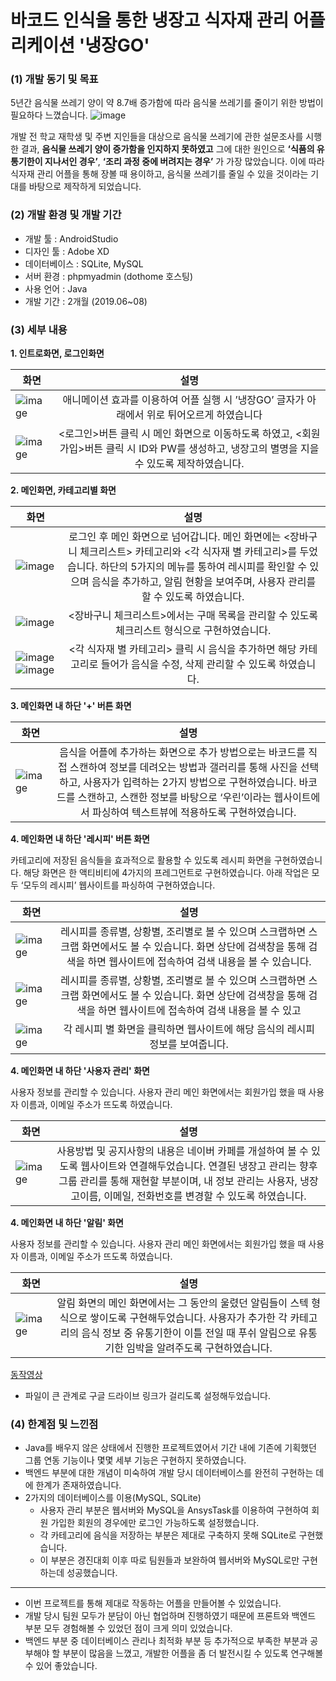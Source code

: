 
# 바코드 인식을 통한 냉장고 식자재 관리 어플리케이션 '냉장GO'
### (1) 개발 동기 및 목표
5년간 음식물 쓰레기 양이 약 8.7배 증가함에 따라 음식물 쓰레기를 줄이기 위한 방법이 필요하다 느꼈습니다.
![image](https://user-images.githubusercontent.com/68772751/122660753-a3618200-d1be-11eb-8537-5c1da959d001.png)

개발 전 학교 재학생 및 주변 지인들을 대상으로 음식물 쓰레기에 관한 설문조사를 시행한 결과, **음식물 쓰레기 양이 증가함을 인지하지 못하였고** 
그에 대한 원인으로 **‘식품의 유통기한이 지나서인 경우’**, **‘조리 과정 중에 버려지는 경우’** 가 가장 많았습니다. 
이에 따라 식자재 관리 어플을 통해 장볼 때 용이하고, 음식물 쓰레기를 줄일 수 있을 것이라는 기대를 바탕으로 제작하게 되었습니다.  

### (2) 개발 환경 및 개발 기간
- 개발 툴 : AndroidStudio
- 디자인 툴 : Adobe XD
- 데이터베이스 : SQLite, MySQL
- 서버 환경 : phpmyadmin (dothome 호스팅)
- 사용 언어 : Java
- 개발 기간 : 2개월 (2019.06~08)

### (3) 세부 내용
**1. 인트로화면, 로그인화면**

화면 | 설명 |
---|:---:|
![image](https://user-images.githubusercontent.com/68772751/122660717-52518e00-d1be-11eb-925a-2e51f1dd62e3.png) | 애니메이션 효과를 이용하여 어플 실행 시 ’냉장GO’ 글자가 아래에서 위로 튀어오르게 하였습니다|
![image](https://user-images.githubusercontent.com/68772751/122660718-54b3e800-d1be-11eb-9203-b79ad482ec9e.png) | <로그인>버튼 클릭 시 메인 화면으로 이동하도록 하였고, <회원가입>버튼 클릭 시 ID와 PW를 생성하고, 냉장고의 별명을 지을 수 있도록 제작하였습니다.|

**2. 메인화면, 카테고리별 화면**

화면 | 설명 |
---|:---:|
![image](https://user-images.githubusercontent.com/68772751/122660949-87f77680-d1c0-11eb-849d-7710df2a3864.png) | 로그인 후 메인 화면으로 넘어갑니다. 메인 화면에는 <장바구니 체크리스트> 카테고리와 <각 식자재 별 카테고리>를 두었습니다. 하단의 5가지의 메뉴를 통하여 레시피를 확인할 수 있으며 음식을 추가하고, 알림 현황을 보여주며, 사용자 관리를 할 수 있도록 하였습니다.
![image](https://user-images.githubusercontent.com/68772751/122660951-8d54c100-d1c0-11eb-86cc-ce8cbe8fcc28.png) | <장바구니 체크리스트>에서는 구매 목록을 관리할 수 있도록 체크리스트 형식으로 구현하였습니다.
![image](https://user-images.githubusercontent.com/68772751/122660957-92b20b80-d1c0-11eb-9c19-178b2002a148.png) ![image](https://user-images.githubusercontent.com/68772751/122660960-95acfc00-d1c0-11eb-8bd9-ea88cf9ea82b.png) |<각 식자재 별 카테고리> 클릭 시 음식을 추가하면 해당 카테고리로 들어가 음식을 수정, 삭제 관리할 수 있도록 하였습니다.

**3. 메인화면 내 하단 '+' 버튼 화면**

화면 | 설명 |
---|:---:|
![image](https://user-images.githubusercontent.com/68772751/122661020-21bf2380-d1c1-11eb-94e8-3f6928566873.png) | 음식을 어플에 추가하는 화면으로 추가 방법으로는 바코드를 직접 스캔하여 정보를 데려오는 방법과 갤러리를 통해 사진을 선택하고, 사용자가 입력하는 2가지 방법으로 구현하였습니다. 바코드를 스캔하고, 스캔한 정보를 바탕으로 ‘우린’이라는 웹사이트에서 파싱하여 텍스트뷰에 적용하도록 구현하였습니다.

**4. 메인화면 내 하단 '레시피' 버튼 화면**

카테고리에 저장된 음식들을 효과적으로 활용할 수 있도록 레시피 화면을 구현하였습니다. 해당 화면은 한 액티비티에 4가지의 프레그먼트로 구현하였습니다. 아래 작업은 모두 ‘모두의 레시피’ 웹사이트를 파싱하여 구현하였습니다.

화면 | 설명 |
---|:---:|
![image](https://user-images.githubusercontent.com/68772751/122661041-43200f80-d1c1-11eb-949d-38e321174e40.png) | 레시피를 종류별, 상황별, 조리별로 볼 수 있으며 스크랩하면 스크랩 화면에서도 볼 수 있습니다. 화면 상단에 검색창을 통해 검색을 하면 웹사이트에 접속하여 검색 내용을 볼 수 있습니다.
![image](https://user-images.githubusercontent.com/68772751/122661050-503cfe80-d1c1-11eb-9304-5e52565648a0.png) | 레시피를 종류별, 상황별, 조리별로 볼 수 있으며 스크랩하면 스크랩 화면에서도 볼 수 있습니다. 화면 상단에 검색창을 통해 검색을 하면 웹사이트에 접속하여 검색 내용을 볼 수 있고
![image](https://user-images.githubusercontent.com/68772751/122661051-559a4900-d1c1-11eb-83ca-43c2eec2b3b4.png) | 각 레시피 별 화면을 클릭하면 웹사이트에 해당 음식의 레시피 정보를 보여줍니다.

**4. 메인화면 내 하단 '사용자 관리' 화면**

사용자 정보를 관리할 수 있습니다. 사용자 관리 메인 화면에서는 회원가입 했을 때 사용자 이름과, 이메일 주소가 뜨도록 하였습니다.

화면 | 설명 |
---|:---:|
![image](https://user-images.githubusercontent.com/68772751/122661091-bd509400-d1c1-11eb-9ab4-86137ec8b75a.png) | 사용방법 및 공지사항의 내용은 네이버 카페를 개설하여 볼 수 있도록 웹사이트와 연결해두었습니다. 연결된 냉장고 관리는 향후 그룹 관리를 통해 재현할 부분이며, 내 정보 관리는 사용자, 냉장고이름, 이메일, 전화번호를 변경할 수 있도록 하였습니다.

**4. 메인화면 내 하단 '알림' 화면**

사용자 정보를 관리할 수 있습니다. 사용자 관리 메인 화면에서는 회원가입 했을 때 사용자 이름과, 이메일 주소가 뜨도록 하였습니다.

화면 | 설명 |
---|:---:|
![image](https://user-images.githubusercontent.com/68772751/122661110-ea04ab80-d1c1-11eb-9c9f-7676aa7ac9e1.png) | 알림 화면의 메인 화면에서는 그 동안의 울렸던 알림들이 스텍 형식으로 쌓이도록 구현해두었습니다. 사용자가 추가한 각 카테고리의 음식 정보 중 유통기한이 이틀 전일 때 푸쉬 알림으로 유통기한 임박을 알려주도록 구현하였습니다.

[동작영상](https://drive.google.com/file/d/1epPfxn_joUTlO3Tv3UOZCKU_YQkZ3tqX/view?usp=sharing)
- 파일이 큰 관계로 구글 드라이브 링크가 걸리도록 설정해두었습니다.

### (4) 한계점 및 느낀점
- Java를 배우지 않은 상태에서 진행한 프로젝트였어서 기간 내에 기존에 기획했던 그룹 연동 기능이나 몇몇 세부 기능은 구현하지 못하였습니다.
- 백엔드 부분에 대한 개념이 미숙하여 개발 당시 데이터베이스를 완전히 구현하는 데에 한계가 존재하였습니다.
- 2가지의 데이터베이스를 이용(MySQL, SQLite)
  - 사용자 관리 부분은 웹서버와 MySQL을 AnsysTask를 이용하여 구현하여 회원 가입한 회원의 경우에만 로그인 가능하도록 설정했습니다.
  - 각 카테고리에 음식을 저장하는 부분은 제대로 구축하지 못해 SQLite로 구현했습니다.
  - 이 부분은 경진대회 이후 따로 팀원들과 보완하여 웹서버와 MySQL로만 구현하는데 성공했습니다.
-----
- 이번 프로젝트를 통해 제대로 작동하는 어플을 만들어볼 수 있었습니다.
- 개발 당시 팀원 모두가 분담이 아닌 협업하며 진행하였기 때문에 프론트와 백엔드 부분 모두 경험해볼 수 있었던 점이 크게 의미 있었습니다.
- 백엔드 부분 중 데이터베이스 관리나 최적화 부분 등 추가적으로 부족한 부분과 공부해야 할 부분이 많음을 느꼈고, 개발한 어플을 좀 더 발전시킬 수 있도록 연구해볼 수 있어 좋았습니다.
